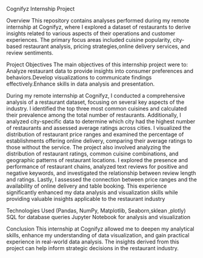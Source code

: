Cognifyz Internship Project

Overview
This repository contains analyses performed during my remote internship at Cognifyz, where I explored a dataset of restaurants to derive insights related to various aspects of their operations and customer experiences. The primary focus areas included cuisine popularity, city-based restaurant analysis, pricing strategies,online delivery services, and review sentiments.

Project Objectives
The main objectives of this internship project were to:
Analyze restaurant data to provide insights into consumer preferences and behaviors.Develop visualizations to communicate findings effectively.Enhance skills in data analysis and presentation.

During my remote internship at Cognifyz, I conducted a comprehensive analysis of a restaurant dataset, focusing on several key aspects of the industry. I identified the top three most common cuisines and calculated their prevalence among the total number of restaurants. Additionally, I analyzed city-specific data to determine which city had the highest number of restaurants and assessed average ratings across cities. I visualized the distribution of restaurant price ranges and examined the percentage of establishments offering online delivery, comparing their average ratings to those without the service. The project also involved analyzing the distribution of restaurant ratings, common cuisine combinations, and geographic patterns of restaurant locations. I explored the presence and performance of restaurant chains, analyzed text reviews for positive and negative keywords, and investigated the relationship between review length and ratings. Lastly, I assessed the connection between price ranges and the availability of online delivery and table booking. This experience significantly enhanced my data analysis and visualization skills while providing valuable insights applicable to the restaurant industry

Technologies Used
(Pandas, NumPy, Matplotlib, Seaborn,sklean ,plotly)
 SQL for database queries
Jupyter Notebook for analysis and visualization

Conclusion
This internship at Cognifyz allowed me to deepen my analytical skills, enhance my understanding of data visualization, and gain practical experience in real-world data analysis. The insights derived from this project can help inform strategic decisions in the restaurant industry.
 
  

